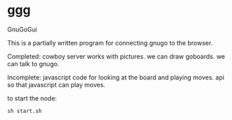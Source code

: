 # ggg
GnuGoGui

This is a partially written program for connecting gnugo to the browser.

Completed:
cowboy server works with pictures.
we can draw goboards.
we can talk to gnugo.

Incomplete:
javascript code for looking at the board and playing moves.
api so that javascript can play moves.

to start the node:

```
sh start.sh
```